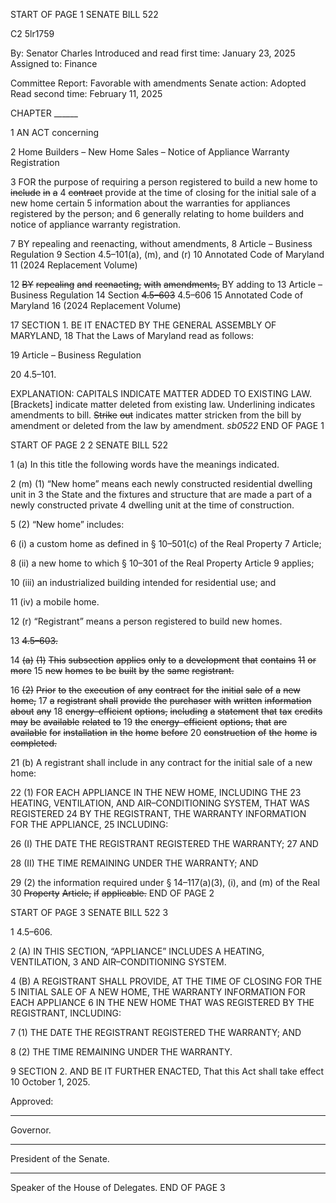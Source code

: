 START OF PAGE 1
SENATE BILL 522

C2 5lr1759

By: Senator Charles
Introduced and read first time: January 23, 2025
Assigned to: Finance

Committee Report: Favorable with amendments
Senate action: Adopted
Read second time: February 11, 2025

CHAPTER ______

1 AN ACT concerning

2 Home Builders – New Home Sales – Notice of Appliance Warranty Registration

3 FOR the purpose of requiring a person registered to build a new home to ~~include~~ ~~in~~ ~~a~~
4 ~~contract~~ provide at the time of closing for the initial sale of a new home certain
5 information about the warranties for appliances registered by the person; and
6 generally relating to home builders and notice of appliance warranty registration.

7 BY repealing and reenacting, without amendments,
8 Article – Business Regulation
9 Section 4.5–101(a), (m), and (r)
10 Annotated Code of Maryland
11 (2024 Replacement Volume)

12 ~~BY~~ ~~repealing~~ ~~and~~ ~~reenacting,~~ ~~with~~ ~~amendments,~~ BY adding to
13 Article – Business Regulation
14 Section ~~4.5–603~~ 4.5–606
15 Annotated Code of Maryland
16 (2024 Replacement Volume)

17 SECTION 1. BE IT ENACTED BY THE GENERAL ASSEMBLY OF MARYLAND,
18 That the Laws of Maryland read as follows:

19 Article – Business Regulation

20 4.5–101.

EXPLANATION: CAPITALS INDICATE MATTER ADDED TO EXISTING LAW.
[Brackets] indicate matter deleted from existing law.
Underlining indicates amendments to bill.
~~Strike~~ ~~out~~ indicates matter stricken from the bill by amendment or deleted from the law by
amendment. *sb0522*
END OF PAGE 1

START OF PAGE 2
2 SENATE BILL 522

1 (a) In this title the following words have the meanings indicated.

2 (m) (1) “New home” means each newly constructed residential dwelling unit in
3 the State and the fixtures and structure that are made a part of a newly constructed private
4 dwelling unit at the time of construction.

5 (2) “New home” includes:

6 (i) a custom home as defined in § 10–501(c) of the Real Property
7 Article;

8 (ii) a new home to which § 10–301 of the Real Property Article
9 applies;

10 (iii) an industrialized building intended for residential use; and

11 (iv) a mobile home.

12 (r) “Registrant” means a person registered to build new homes.

13 ~~4.5–603.~~

14 ~~(a)~~ ~~(1)~~ ~~This~~ ~~subsection~~ ~~applies~~ ~~only~~ ~~to~~ ~~a~~ ~~development~~ ~~that~~ ~~contains~~ ~~11~~ ~~or~~ ~~more~~
15 ~~new~~ ~~homes~~ ~~to~~ ~~be~~ ~~built~~ ~~by~~ ~~the~~ ~~same~~ ~~registrant.~~

16 ~~(2)~~ ~~Prior~~ ~~to~~ ~~the~~ ~~execution~~ ~~of~~ ~~any~~ ~~contract~~ ~~for~~ ~~the~~ ~~initial~~ ~~sale~~ ~~of~~ ~~a~~ ~~new~~ ~~home,~~
17 ~~a~~ ~~registrant~~ ~~shall~~ ~~provide~~ ~~the~~ ~~purchaser~~ ~~with~~ ~~written~~ ~~information~~ ~~about~~ ~~any~~
18 ~~energy–efficient~~ ~~options,~~ ~~including~~ ~~a~~ ~~statement~~ ~~that~~ ~~tax~~ ~~credits~~ ~~may~~ ~~be~~ ~~available~~ ~~related~~ ~~to~~
19 ~~the~~ ~~energy–efficient~~ ~~options,~~ ~~that~~ ~~are~~ ~~available~~ ~~for~~ ~~installation~~ ~~in~~ ~~the~~ ~~home~~ ~~before~~
20 ~~construction~~ ~~of~~ ~~the~~ ~~home~~ ~~is~~ ~~completed.~~

21 (b) A registrant shall include in any contract for the initial sale of a new home:

22 (1) FOR EACH APPLIANCE IN THE NEW HOME, INCLUDING THE
23 HEATING, VENTILATION, AND AIR–CONDITIONING SYSTEM, THAT WAS REGISTERED
24 BY THE REGISTRANT, THE WARRANTY INFORMATION FOR THE APPLIANCE,
25 INCLUDING:

26 (I) THE DATE THE REGISTRANT REGISTERED THE WARRANTY;
27 AND

28 (II) THE TIME REMAINING UNDER THE WARRANTY; AND

29 (2) the information required under § 14–117(a)(3), (i), and (m) of the Real
30 ~~Property~~ ~~Article,~~ ~~if~~ ~~applicable.~~
END OF PAGE 2

START OF PAGE 3
SENATE BILL 522 3

1 4.5–606.

2 (A) IN THIS SECTION, “APPLIANCE” INCLUDES A HEATING, VENTILATION,
3 AND AIR–CONDITIONING SYSTEM.

4 (B) A REGISTRANT SHALL PROVIDE, AT THE TIME OF CLOSING FOR THE
5 INITIAL SALE OF A NEW HOME, THE WARRANTY INFORMATION FOR EACH APPLIANCE
6 IN THE NEW HOME THAT WAS REGISTERED BY THE REGISTRANT, INCLUDING:

7 (1) THE DATE THE REGISTRANT REGISTERED THE WARRANTY; AND

8 (2) THE TIME REMAINING UNDER THE WARRANTY.

9 SECTION 2. AND BE IT FURTHER ENACTED, That this Act shall take effect
10 October 1, 2025.

Approved:

________________________________________________________________________________
Governor.

________________________________________________________________________________
President of the Senate.

________________________________________________________________________________
Speaker of the House of Delegates.
END OF PAGE 3